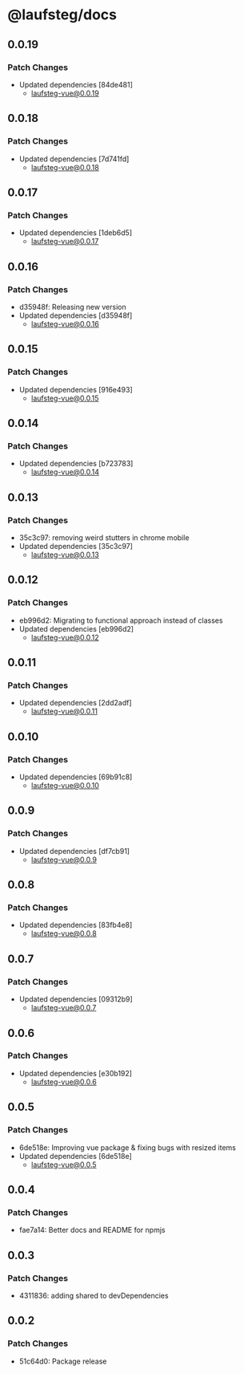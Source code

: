 # @laufsteg/docs

## 0.0.19

### Patch Changes

- Updated dependencies [84de481]
  - laufsteg-vue@0.0.19

## 0.0.18

### Patch Changes

- Updated dependencies [7d741fd]
  - laufsteg-vue@0.0.18

## 0.0.17

### Patch Changes

- Updated dependencies [1deb6d5]
  - laufsteg-vue@0.0.17

## 0.0.16

### Patch Changes

- d35948f: Releasing new version
- Updated dependencies [d35948f]
  - laufsteg-vue@0.0.16

## 0.0.15

### Patch Changes

- Updated dependencies [916e493]
  - laufsteg-vue@0.0.15

## 0.0.14

### Patch Changes

- Updated dependencies [b723783]
  - laufsteg-vue@0.0.14

## 0.0.13

### Patch Changes

- 35c3c97: removing weird stutters in chrome mobile
- Updated dependencies [35c3c97]
  - laufsteg-vue@0.0.13

## 0.0.12

### Patch Changes

- eb996d2: Migrating to functional approach instead of classes
- Updated dependencies [eb996d2]
  - laufsteg-vue@0.0.12

## 0.0.11

### Patch Changes

- Updated dependencies [2dd2adf]
  - laufsteg-vue@0.0.11

## 0.0.10

### Patch Changes

- Updated dependencies [69b91c8]
  - laufsteg-vue@0.0.10

## 0.0.9

### Patch Changes

- Updated dependencies [df7cb91]
  - laufsteg-vue@0.0.9

## 0.0.8

### Patch Changes

- Updated dependencies [83fb4e8]
  - laufsteg-vue@0.0.8

## 0.0.7

### Patch Changes

- Updated dependencies [09312b9]
  - laufsteg-vue@0.0.7

## 0.0.6

### Patch Changes

- Updated dependencies [e30b192]
  - laufsteg-vue@0.0.6

## 0.0.5

### Patch Changes

- 6de518e: Improving vue package & fixing bugs with resized items
- Updated dependencies [6de518e]
  - laufsteg-vue@0.0.5

## 0.0.4

### Patch Changes

- fae7a14: Better docs and README for npmjs

## 0.0.3

### Patch Changes

- 4311836: adding shared to devDependencies

## 0.0.2

### Patch Changes

- 51c64d0: Package release
